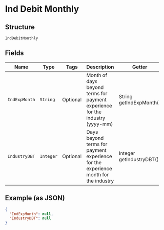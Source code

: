 
# Ind Debit Monthly

## Structure

`IndDebitMonthly`

## Fields

| Name | Type | Tags | Description | Getter | Setter |
|  --- | --- | --- | --- | --- | --- |
| `IndExpMonth` | `String` | Optional | Month of days beyond terms for payment experience for the industry (yyyy-mm) | String getIndExpMonth() | setIndExpMonth(String indExpMonth) |
| `IndustryDBT` | `Integer` | Optional | Days beyond terms for payment experience for the experience month for the industry | Integer getIndustryDBT() | setIndustryDBT(Integer industryDBT) |

## Example (as JSON)

```json
{
  "IndExpMonth": null,
  "IndustryDBT": null
}
```

